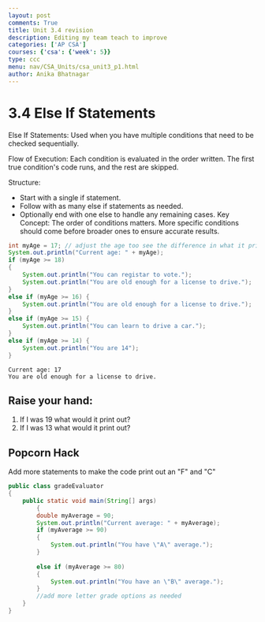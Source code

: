 ```yaml
---
layout: post
comments: True
title: Unit 3.4 revision
description: Editing my team teach to improve
categories: ['AP CSA']
courses: {'csa': {'week': 5}}
type: ccc
menu: nav/CSA_Units/csa_unit3_p1.html
author: Anika Bhatnagar
---
```

# 3.4 Else If Statements 
Else If Statements: Used when you have multiple conditions that need to be checked sequentially.

Flow of Execution: Each condition is evaluated in the order written. The first true condition's code runs, and the rest are skipped.

Structure:

- Start with a single if statement.
- Follow with as many else if statements as needed.
- Optionally end with one else to handle any remaining cases.
Key Concept: The order of conditions matters. More specific conditions should come before broader ones to ensure accurate results.


```Java
int myAge = 17; // adjust the age too see the difference in what it prints out
System.out.println("Current age: " + myAge);
if (myAge >= 18) 
{
    System.out.println("You can registar to vote.");
    System.out.println("You are old enough for a license to drive.");
}
else if (myAge >= 16) {
    System.out.println("You are old enough for a license to drive.");
} 
else if (myAge >= 15) {
    System.out.println("You can learn to drive a car.");
}
else if (myAge >= 14) {
    System.out.println("You are 14");
}

```

    Current age: 17
    You are old enough for a license to drive.

## Raise your hand: 
1. If I was 19 what would it print out?
2. If I was 13 what would it print out?

## Popcorn Hack 
Add more statements to make the code print out an "F" and "C"
```Java
public class gradeEvaluator 
{
    public static void main(String[] args) 
        {
        double myAverage = 90;
        System.out.println("Current average: " + myAverage);
        if (myAverage >= 90)
        {
            System.out.println("You have \"A\" average.");
        }
        
        else if (myAverage >= 80)
        { 
            System.out.println("You have an \"B\" average.");
        }
        //add more letter grade options as needed
    }
}

